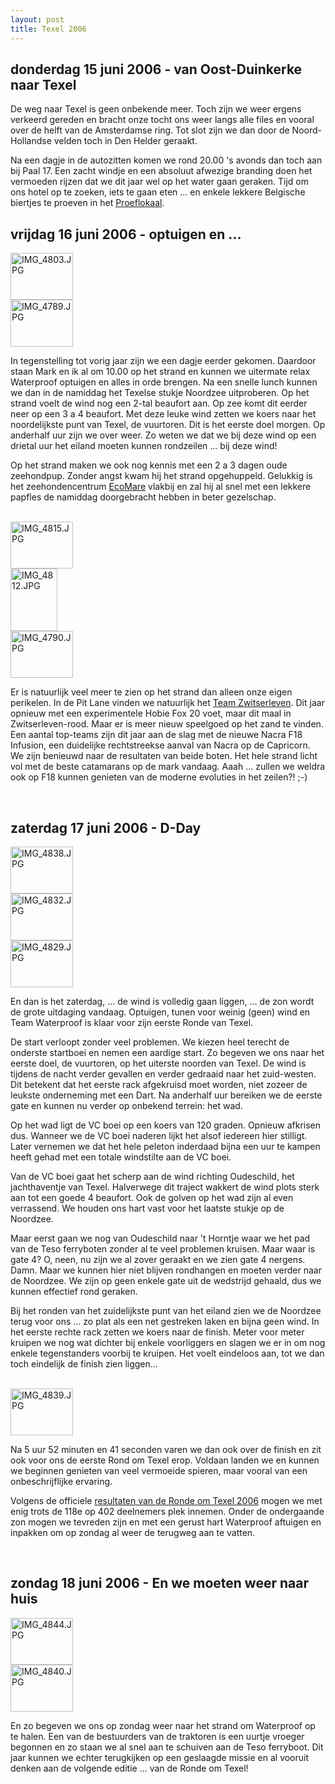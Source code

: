 ```yaml
---
layout: post
title: Texel 2006
---
```


## donderdag 15 juni 2006 - van Oost-Duinkerke naar Texel

De weg naar Texel is geen onbekende meer. Toch zijn we weer ergens verkeerd gereden en bracht onze tocht ons weer langs alle files en vooral over de helft van de Amsterdamse ring. Tot slot zijn we dan door de Noord-Hollandse velden toch in Den Helder geraakt. 

Na een dagje in de autozitten komen we rond 20.00 's avonds dan toch aan bij Paal 17. Een zacht windje en een absoluut afwezige branding doen het vermoeden rijzen dat we dit jaar wel op het water gaan geraken. Tijd om ons hotel op te zoeken, iets te gaan eten ... en enkele lekkere Belgische biertjes te proeven in het [Proeflokaal](http://www.proeflokaalvantexel.nl/).

## vrijdag 16 juni 2006 - optuigen en ...

<div class="thumb right">
  <a href="http://www.flickr.com/photos/christophevg/5598878724/" title="IMG_4803.JPG by christophe.vg, on Flickr"><img src="http://farm6.static.flickr.com/5305/5598878724_ce929863a2_t.jpg" width="100" height="75" alt="IMG_4803.JPG"></a>
</div>

<div class="thumb right">
  <a href="http://www.flickr.com/photos/christophevg/5598879004/" title="IMG_4789.JPG by christophe.vg, on Flickr"><img src="http://farm6.static.flickr.com/5227/5598879004_d75aee5cef_t.jpg" width="100" height="75" alt="IMG_4789.JPG"></a>
</div>

In tegenstelling tot vorig jaar zijn we een dagje eerder gekomen. Daardoor staan Mark en ik al om 10.00 op het strand en kunnen we uitermate relax Waterproof optuigen en alles in orde brengen. Na een snelle lunch kunnen we dan in de namiddag het Texelse stukje Noordzee uitproberen. Op het strand voelt de wind nog een 2-tal beaufort aan. Op zee komt dit eerder neer op een 3 a 4 beaufort. Met deze leuke wind zetten we koers naar het noordelijkste punt van Texel, de vuurtoren. Dit is het eerste doel morgen. Op anderhalf uur zijn we over weer. Zo weten we dat we bij deze wind op een drietal uur het eiland moeten kunnen rondzeilen ... bij deze wind!

Op het strand maken we ook nog kennis met een 2 a 3 dagen oude zeehondpup. Zonder angst kwam hij het strand opgehuppeld. Gelukkig is het zeehondencentrum [EcoMare](http://www.ecomare.nl) vlakbij en zal hij al snel met een lekkere papfles de namiddag doorgebracht hebben in beter gezelschap.

<br style="clear:both"/>

<div class="thumb right">
  <a href="http://www.flickr.com/photos/christophevg/5598296591/" title="IMG_4815.JPG by christophe.vg, on Flickr"><img src="http://farm6.static.flickr.com/5221/5598296591_3800743436_t.jpg" width="100" height="75" alt="IMG_4815.JPG"></a>
</div>

<div class="thumb right">
  <a href="http://www.flickr.com/photos/christophevg/5598876450/" title="IMG_4812.JPG by christophe.vg, on Flickr"><img src="http://farm6.static.flickr.com/5067/5598876450_b8568fdba3_t.jpg" width="75" height="100" alt="IMG_4812.JPG"></a>
</div>

<div class="thumb right">
  <a href="http://www.flickr.com/photos/christophevg/5598873898/" title="IMG_4790.JPG by christophe.vg, on Flickr"><img src="http://farm6.static.flickr.com/5221/5598873898_5b7a647f61_t.jpg" width="100" height="75" alt="IMG_4790.JPG"></a>
</div>

Er is natuurlijk veel meer te zien op het strand dan alleen onze eigen perikelen. In de Pit Lane vinden we natuurlijk het [Team Zwitserleven](http://www.teamzwitserleven.nl/). Dit jaar opnieuw met een experimentele Hobie Fox 20 voet, maar dit maal in Zwitserleven-rood. Maar er is meer nieuw speelgoed op het zand te vinden. Een aantal top-teams zijn dit jaar aan de slag met de nieuwe Nacra F18 Infusion, een duidelijke rechtstreekse aanval van Nacra op de Capricorn. We zijn benieuwd naar de resultaten van beide boten. Het hele strand licht vol met de beste catamarans op de mark vandaag. Aaah ... zullen we weldra ook op F18 kunnen genieten van de moderne evoluties in het zeilen?! ;-)

<br style="clear:both"/>

## zaterdag 17 juni 2006 - D-Day

<div class="thumb right">
  <a href="http://www.flickr.com/photos/christophevg/5598875574/" title="IMG_4838.JPG by christophe.vg, on Flickr"><img src="http://farm6.static.flickr.com/5267/5598875574_fc12a021f2_t.jpg" width="100" height="75" alt="IMG_4838.JPG"></a>
</div>

<div class="thumb right">
  <a href="http://www.flickr.com/photos/christophevg/5598295293/" title="IMG_4832.JPG by christophe.vg, on Flickr"><img src="http://farm6.static.flickr.com/5186/5598295293_dba94c969c_t.jpg" width="100" height="75" alt="IMG_4832.JPG"></a>
</div>

<div class="thumb right">
  <a href="http://www.flickr.com/photos/christophevg/5598877672/" title="IMG_4829.JPG by christophe.vg, on Flickr"><img src="http://farm6.static.flickr.com/5307/5598877672_c091627f19_t.jpg" width="100" height="75" alt="IMG_4829.JPG"></a>
</div>

En dan is het zaterdag, ... de wind is volledig gaan liggen, ... de zon wordt de grote uitdaging vandaag. Optuigen, tunen voor weinig (geen) wind en Team Waterproof is klaar voor zijn eerste Ronde van Texel.

De start verloopt zonder veel problemen. We kiezen heel terecht de onderste startboei en nemen een aardige start. Zo begeven we ons naar het eerste doel, de vuurtoren, op het uiterste noorden van Texel. De wind is tijdens de nacht verder gevallen en verder gedraaid naar het zuid-westen. Dit betekent dat het eerste rack afgekruisd moet worden, niet zozeer de leukste onderneming met een Dart. Na anderhalf uur bereiken we de eerste gate en kunnen nu verder op onbekend terrein: het wad.

Op het wad ligt de VC boei op een koers van 120 graden. Opnieuw afkrisen dus. Wanneer we de VC boei naderen lijkt het alsof iedereen hier stilligt. Later vernemen we dat het hele peleton inderdaad bijna een uur te kampen heeft gehad met een totale windstilte aan de VC boei. 

Van de VC boei gaat het scherp aan de wind richting Oudeschild, het jachthaventje van Texel. Halverwege dit traject wakkert de wind plots sterk aan tot een goede 4 beaufort. Ook de golven op het wad zijn al even verrassend. We houden ons hart vast voor het laatste stukje op de Noordzee.

Maar eerst gaan we nog van Oudeschild naar 't Horntje waar we het pad van de Teso ferryboten zonder al te veel problemen kruisen. Maar waar is gate 4? O, neen, nu zijn we al zover geraakt en we zien gate 4 nergens. Damn. Maar we kunnen hier niet blijven rondhangen en moeten verder naar de Noordzee. We zijn op geen enkele gate uit de wedstrijd gehaald, dus we kunnen effectief rond geraken.

Bij het ronden van het zuidelijkste punt van het eiland zien we de Noordzee terug voor ons ... zo plat als een net gestreken laken en bijna geen wind. In het eerste rechte rack zetten we koers naar de finish. Meter voor meter kruipen we nog wat dichter bij enkele voorliggers en slagen we er in om nog enkele tegenstanders voorbij te kruipen. Het voelt eindeloos aan, tot we dan toch eindelijk de finish zien liggen...

<br style="clear:both"/>

<div class="thumb right">
  <a href="http://www.flickr.com/photos/christophevg/5598297333/" title="IMG_4839.JPG by christophe.vg, on Flickr"><img src="http://farm6.static.flickr.com/5230/5598297333_a2b88cf4a7_t.jpg" width="100" height="75" alt="IMG_4839.JPG"></a>
</div>

Na 5 uur 52 minuten en 41 seconden varen we dan ook over de finish en zit ook voor ons de eerste Rond om Texel erop. Voldaan landen we en kunnen we beginnen genieten van veel vermoeide spieren, maar vooral van een onbeschrijflijke ervaring.

Volgens de officiele [resultaten van de Ronde om Texel 2006](http://rotdominoserver.ti.mon3aan.nl/IIS/XmlTransformer?xml=http://rotdominoserver.ti.mon3aan.nl/IIS/getTmp.jsp?file=IIS2006.xml&xsl=http://rotdominoserver.ti.mon3aan.nl/IIS/finishlists/rot2006/overall.xsl) mogen we met enig trots de 118e op 402 deelnemers plek innemen. Onder de ondergaande zon mogen we tevreden zijn en met een gerust hart Waterproof aftuigen en inpakken om op zondag al weer de terugweg aan te vatten.

<br style="clear:both"/>

## zondag 18 juni 2006 - En we moeten weer naar huis

<div class="thumb right">
  <a href="http://www.flickr.com/photos/christophevg/5598292583/" title="IMG_4844.JPG by christophe.vg, on Flickr"><img src="http://farm6.static.flickr.com/5104/5598292583_e6c871e5f8_t.jpg" width="100" height="75" alt="IMG_4844.JPG"></a>
</div>

<div class="thumb right">
  <a href="http://www.flickr.com/photos/christophevg/5598879348/" title="IMG_4840.JPG by christophe.vg, on Flickr"><img src="http://farm6.static.flickr.com/5065/5598879348_f75ff18007_t.jpg" width="100" height="75" alt="IMG_4840.JPG"></a>
</div>

En zo begeven we ons op zondag weer naar het strand om Waterproof op te halen. Een van de bestuurders van de traktoren is een uurtje vroeger begonnen en zo staan we al snel aan te schuiven aan de Teso ferryboot. Dit jaar kunnen we echter terugkijken op een geslaagde missie en al vooruit denken aan de volgende editie ... van de Ronde om Texel!
